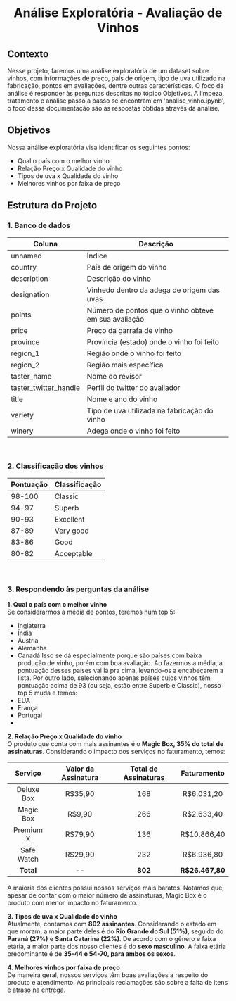 <h1 align="center">Análise Exploratória - Avaliação de Vinhos</h1>

## Contexto
Nesse projeto, faremos uma análise exploratória de um dataset sobre vinhos, com informações de preço, país de origem, tipo de uva utilizado na fabricação, pontos em avaliações, dentre outras características. O foco da análise é responder às perguntas descritas no tópico Objetivos. A limpeza, tratamento e análise passo a passo se encontram em 'analise_vinho.ipynb', o foco dessa documentação são as respostas obtidas através da análise.

## Objetivos
Nossa análise exploratória visa identificar os seguintes pontos:

* Qual o país com o melhor vinho
* Relação Preço x Qualidade do vinho
* Tipos de uva x Qualidade do vinho
* Melhores vinhos por faixa de preço

## Estrutura do Projeto
### 1. Banco de dados
| Coluna | Descrição |
|--------|-----------|
| unnamed | Índice |
| country | País de origem do vinho |
| description | Descrição do vinho |
| designation | Vinhedo dentro da adega de origem das uvas |
| points | Número de pontos que o vinho obteve em sua avaliação |
| price | Preço da garrafa de vinho |
| province | Província (estado) onde o vinho foi feito |
| region_1 | Região onde o vinho foi feito |
| region_2 | Região mais específica |
| taster_name | Nome do revisor |
| taster_twitter_handle | Perfil do twitter do avaliador |
| title | Nome e ano do vinho |
| variety | Tipo de uva utilizada na fabricação do vinho |
| winery | Adega onde o vinho foi feito |

<br>

### 2. Classificação dos vinhos
| Pontuação | Classificação |
|-----------|---------------|
| 98-100 | Classic |
| 94-97  | Superb |
| 90-93  | Excellent |
| 87-89  | Very good |
| 83-86  | Good |
| 80-82  | Acceptable |

<br>

### 3. Respondendo às perguntas da análise

**1. Qual o país com o melhor vinho**  
Se considerarmos a média de pontos, teremos num top 5:
* Inglaterra
* Índia
* Áustria
* Alemanha
* Canadá
 Isso se dá especialmente porque são países com baixa produção de vinho, porém com boa avaliação. Ao fazermos a média, a pontuação desses países vai lá pra cima, levando-os a encabeçarem a lista.
Por outro lado, selecionando apenas países cujos vinhos têm pontuação acima de 93 (ou seja, estão entre Superb e Classic), nosso top 5 muda e temos:
* EUA
* França
* Portugal
*  
  
**2. Relação Preço x Qualidade do vinho**  
O produto que conta com mais assinantes é o **Magic Box, 35% do total de assinaturas**. Considerando o impacto dos serviços no faturamento, temos:

| Serviço     | Valor da Assinatura | Total de Assinaturas | Faturamento     |
|:-----------:|:-------------------:|:---------------------:|:---------------:|
| Deluxe Box  | R$35,90             | 168                   | R$6.031,20      |
| Magic Box   | R$9,90              | 266                   | R$2.633,40      |
| Premium X   | R$79,90             | 136                   | R$10.866,40     |
| Safe Watch  | R$29,90             | 232                   | R$6.936,80      |
| **Total**   | --                  | **802**               | **R$26.467,80** |

A maioria dos clientes possui nossos serviços mais baratos. Notamos que, apesar de contar com o maior número de assinaturas, Magic Box é o produto com menor impacto no faturamento.

**3. Tipos de uva x Qualidade do vinho**  
Atualmente, contamos com **802 assinantes**. Considerando o estado em que moram, a maior parte deles é do **Rio Grande do Sul (51%)**, seguido do **Paraná (27%)** e **Santa Catarina (22%)**. De acordo com o gênero e faixa etária, a maior parte dos nosso clientes é do **sexo masculino**. A faixa etária predominante é de **35-44 e 54-70, para ambos os sexos**.

**4. Melhores vinhos por faixa de preço**  
De maneira geral, nossos serviços têm boas avaliações a respeito do produto e atendimento. As principais reclamações são sobre a falta de itens e atraso na entrega.
